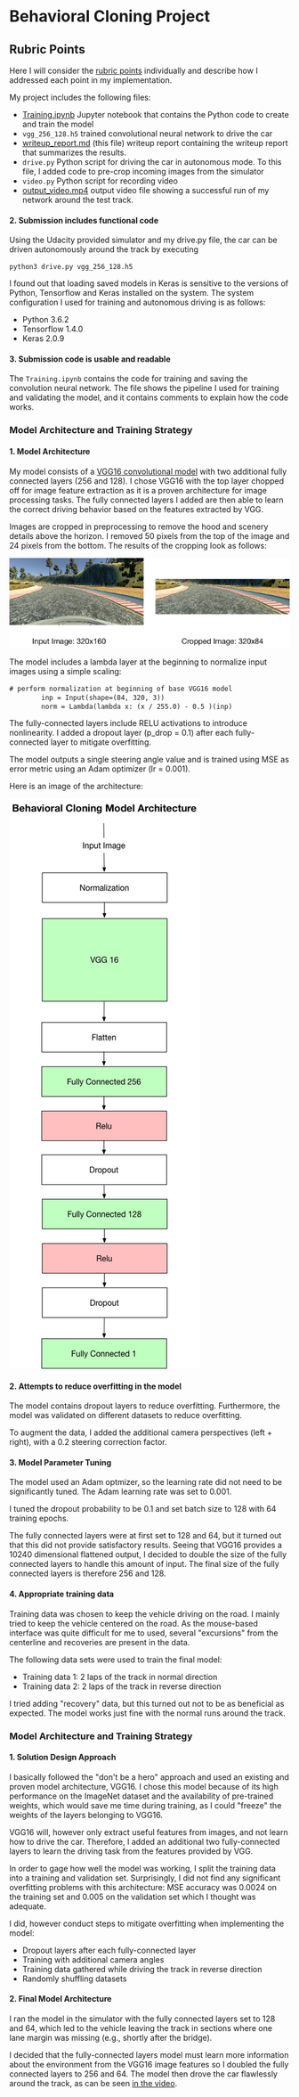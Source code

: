 # Behavioral Cloning Project

## Rubric Points

Here I will consider the [rubric points](https://review.udacity.com/#!/rubrics/432/view) individually and describe how I addressed each point in my implementation.

My project includes the following files:

* [Training.ipynb](Training.ipynb) Jupyter notebook that contains the Python code to create and train the model
* `vgg_256_128.h5` trained convolutional neural network to drive the car
* [writeup_report.md](writeup_report.md) (this file) writeup report containing the writeup report that summarizes the results.
* `drive.py` Python script for driving the car in autonomous mode. To this file, I added code to pre-crop incoming images from the simulator
* `video.py` Python script for recording video
* [output_video.mp4](output_video.mp4) output video file showing a successful run of my network around the test track.


#### 2. Submission includes functional code
Using the Udacity provided simulator and my drive.py file, the car can be driven autonomously around the track by executing

```
python3 drive.py vgg_256_128.h5
```

I found out that loading saved models in Keras is sensitive to the versions of Python, Tensorflow and Keras installed on the system. The system configuration I used for training and autonomous driving is as follows:

* Python 3.6.2
* Tensorflow 1.4.0
* Keras 2.0.9

#### 3. Submission code is usable and readable

The `Training.ipynb` contains the code for training and saving the convolution neural network. The file shows the pipeline I used for training and validating the model, and it contains comments to explain how the code works.

### Model Architecture and Training Strategy

#### 1. Model Architecture

My model consists of a [VGG16 convolutional model](http://www.robots.ox.ac.uk/~vgg/research/very_deep/) with two additional fully connected layers (256 and 128). I chose VGG16 with the top layer chopped off for image feature extraction as it is a proven architecture for image processing tasks. The fully connected layers I added are then able to learn the correct driving behavior based on the features extracted by VGG.

Images are cropped in preprocessing to remove the hood and scenery details above the horizon. I removed 50 pixels from the top of the image and 24 pixels from the bottom. The results of the cropping look as follows:

![Image Cropping](images/image_cropping.png)

The model includes a lambda layer at the beginning to normalize input images using a simple scaling:

```
# perform normalization at beginning of base VGG16 model
        inp = Input(shape=(84, 320, 3))
        norm = Lambda(lambda x: (x / 255.0) - 0.5 )(inp)
```

The fully-connected layers include RELU activations to introduce nonlinearity. I added a dropout layer (p_drop = 0.1) after each fully-connected layer to mitigate overfitting.


The model outputs a single steering angle value and is trained using MSE as error metric using an Adam optimizer (lr = 0.001).

Here is an image of the architecture:

![Model Architecture](images/model_architecture.png)


#### 2. Attempts to reduce overfitting in the model

The model contains dropout layers to reduce overfitting. Furthermore, the model was validated on different datasets to reduce overfitting.

To augment the data, I added the additional camera perspectives (left + right), with a 0.2 steering correction factor.

#### 3. Model Parameter Tuning

The model used an Adam optmizer, so the learning rate did not need to be significantly tuned. The Adam learning rate was set to 0.001.

I tuned the dropout probability to be 0.1 and set batch size to 128 with 64 training epochs.

The fully connected layers were at first set to 128 and 64, but it turned out that this did not provide satisfactory results. Seeing that VGG16 provides a 10240 dimensional flattened output, I decided to double the size of the fully connected layers to handle this amount of input. The final size of the fully connected layers is therefore 256 and 128.

#### 4. Appropriate training data

Training data was chosen to keep the vehicle driving on the road. I mainly tried to keep the vehicle centered on the road. As the mouse-based interface was quite difficult for me to used, several "excursions" from the centerline and recoveries are present in the data.

The following data sets were used to train the final model:

* Training data 1: 2 laps of the track in normal direction
* Training data 2: 2 laps of the track in reverse direction

I tried adding "recovery" data, but this turned out not to be as beneficial as expected. The model works just fine with the normal runs around the track.

### Model Architecture and Training Strategy

#### 1. Solution Design Approach

I basically followed the "don't be a hero" approach and used an existing and proven model architecture, VGG16. I chose this model because of its high performance on the ImageNet dataset and the availability of pre-trained weights, which would save me time during training, as I could "freeze" the weights of the layers belonging to VGG16.

VGG16 will, however only extract useful features from images, and not learn how to drive the car. Therefore, I added an additional two fully-connected layers to learn the driving task from the features provided by VGG.

In order to gage how well the model was working, I split the training data into a training and validation set. Surprisingly, I did not find any significant overfitting problems with this architecture: MSE accuracy was 0.0024 on the training set and 0.005 on the validation set which I thought was adequate.

I did, however conduct steps to mitigate overfitting when implementing the model:

* Dropout layers after each fully-connected layer
* Training with additional camera angles
* Training data gathered while driving the track in reverse direction
* Randomly shuffling datasets

#### 2. Final Model Architecture

I ran the model in the simulator with the fully connected layers set to 128 and 64, which led to the vehicle leaving the track in sections where one lane margin was missing (e.g., shortly after the bridge).

I decided that the fully-connected layers model must learn more information about the environment from the VGG16 image features so I doubled the fully connected layers to 256 and 64. The model then drove the car flawlessly around the track, as can be seen [in the video](output_video.mp4).
